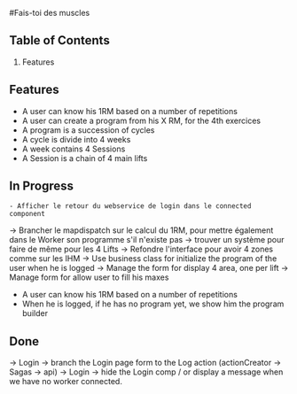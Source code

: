 
#Fais-toi des muscles

## Table of Contents

1. Features

## Features

- A user can know his 1RM based on a number of repetitions 
- A user can create a program from his X RM, for the 4th exercices
- A program is a succession of cycles
- A cycle is divide into 4 weeks
- A week contains 4 Sessions
- A Session is a chain of 4 main lifts

## In Progress 
    - Afficher le retour du webservice de login dans le connected component

-> Brancher le mapdispatch sur le calcul du 1RM, pour mettre également dans le Worker son programme s'il n'existe pas
-> trouver un système pour faire de même pour les 4 Lifts
-> Refondre l'interface pour avoir 4 zones comme sur les IHM
-> Use business class for initialize the program of the user when he is logged
-> Manage the form for display 4 area, one per lift
-> Manage form for allow user to fill his maxes

- A user can know his 1RM based on a number of repetitions
- When he is logged, if he has no program yet, we show him the program builder

## Done 
-> Login -> branch the Login page form to the Log action (actionCreator -> Sagas -> api)
-> Login -> hide the Login comp / or display a message  when we have no worker connected.
